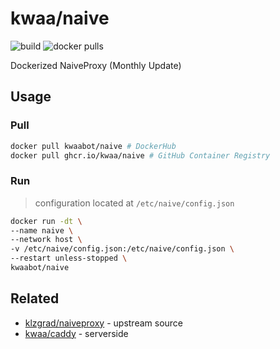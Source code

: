 # kwaa/naive

![build](https://github.com/kwaa/naive/actions/workflows/main.yml/badge.svg)
![docker pulls](https://img.shields.io/docker/pulls/kwaabot/naive.svg)

Dockerized NaiveProxy (Monthly Update)

## Usage

### Pull

```bash
docker pull kwaabot/naive # DockerHub
docker pull ghcr.io/kwaa/naive # GitHub Container Registry
```

### Run

> configuration located at `/etc/naive/config.json`

```bash
docker run -dt \
--name naive \
--network host \
-v /etc/naive/config.json:/etc/naive/config.json \
--restart unless-stopped \
kwaabot/naive
```

## Related

- [klzgrad/naiveproxy](https://github.com/klzgrad/naiveproxy) - upstream source
- [kwaa/caddy](https://github.com/kwaa/caddy) - serverside

